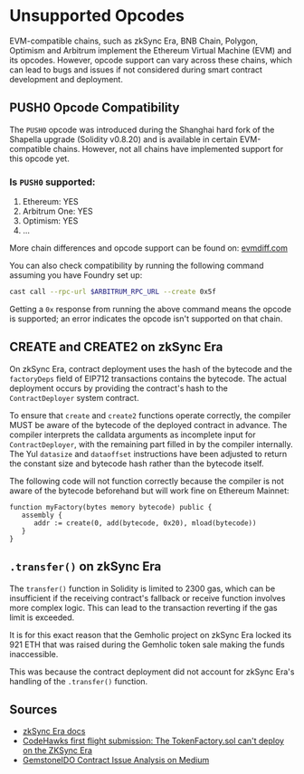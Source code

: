 # Unsupported Opcodes

EVM-compatible chains, such as zkSync Era, BNB Chain, Polygon, Optimism and Arbitrum implement the Ethereum Virtual Machine (EVM) and its opcodes. However, opcode support can vary across these chains, which can lead to bugs and issues if not considered during smart contract development and deployment.

## PUSH0 Opcode Compatibility
The `PUSH0` opcode was introduced during the Shanghai hard fork of the Shapella upgrade (Solidity v0.8.20) and is available in certain EVM-compatible chains. However, not all chains have implemented support for this opcode yet.

### Is `PUSH0` supported:
1. Ethereum: YES
2. Arbitrum One: YES
3. Optimism: YES
4. ...

More chain differences and opcode support can be found on: [evmdiff.com](https://www.evmdiff.com)

You can also check compatibility by running the following command assuming you have Foundry set up:

```bash
cast call --rpc-url $ARBITRUM_RPC_URL --create 0x5f
```

Getting a `0x` response from running the above command means the opcode is supported; an error indicates the opcode isn't supported on that chain.

## CREATE and CREATE2 on zkSync Era
On zkSync Era, contract deployment uses the hash of the bytecode and the `factoryDeps` field of EIP712 transactions contains the bytecode. The actual deployment occurs by providing the contract's hash to the `ContractDeployer` system contract.

To ensure that `create` and `create2` functions operate correctly, the compiler MUST be aware of the bytecode of the deployed contract in advance. The compiler interprets the calldata arguments as incomplete input for `ContractDeployer`, with the remaining part filled in by the compiler internally. The Yul `datasize` and `dataoffset` instructions have been adjusted to return the constant size and bytecode hash rather than the bytecode itself.

The following code will not function correctly because the compiler is not aware of the bytecode beforehand but will work fine on Ethereum Mainnet:

```solidity
function myFactory(bytes memory bytecode) public {
   assembly {
      addr := create(0, add(bytecode, 0x20), mload(bytecode))
   }
}
```

## `.transfer()` on zkSync Era
The `transfer()` function in Solidity is limited to 2300 gas, which can be insufficient if the receiving contract's fallback or receive function involves more complex logic. This can lead to the transaction reverting if the gas limit is exceeded.

It is for this exact reason that the Gemholic project on zkSync Era locked its 921 ETH that was raised during the Gemholic token sale making the funds inaccessible. 

This was because the contract deployment did not account for zkSync Era's handling of the `.transfer()` function.

## Sources
- [zkSync Era docs](https://docs.zksync.io/build/developer-reference/differences-with-ethereum.html#create-create2)
- [CodeHawks first flight submission: The TokenFactory.sol can't deploy on the ZKSync Era](https://www.codehawks.com/submissions/clomptuvr0001ie09bzfp4nqw/4)
- [GemstoneIDO Contract Issue Analysis on Medium](https://medium.com/coinmonks/gemstoneido-contract-stuck-with-921-eth-an-analysis-of-why-transfer-does-not-work-on-zksync-era-d5a01807227d)
